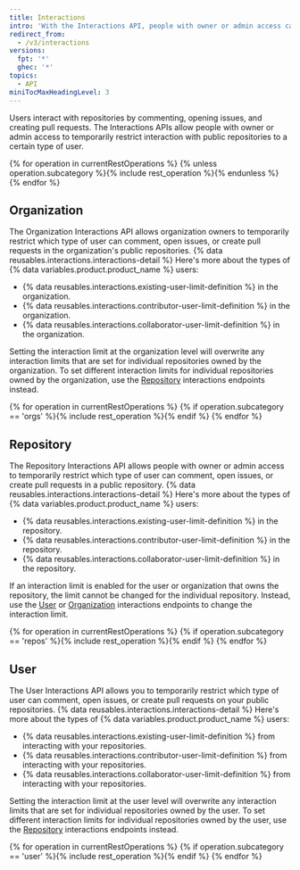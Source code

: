```yaml
---
title: Interactions
intro: 'With the Interactions API, people with owner or admin access can set the interaction limit for the users in their organizations and repositories.'
redirect_from:
  - /v3/interactions
versions:
  fpt: '*'
  ghec: '*'
topics:
  - API
miniTocMaxHeadingLevel: 3
---
```


Users interact with repositories by commenting, opening issues, and creating pull requests. The Interactions APIs allow people with owner or admin access to temporarily restrict interaction with public repositories to a certain type of user.

{% for operation in currentRestOperations %}
  {% unless operation.subcategory %}{% include rest_operation %}{% endunless %}
{% endfor %}

## Organization

The Organization Interactions API allows organization owners to temporarily restrict which type of user can comment, open issues, or create pull requests in the organization's public repositories. {% data reusables.interactions.interactions-detail %} Here's more about the types of {% data variables.product.product_name %} users:

* {% data reusables.interactions.existing-user-limit-definition %} in the organization.
* {% data reusables.interactions.contributor-user-limit-definition %} in the organization.
* {% data reusables.interactions.collaborator-user-limit-definition %} in the organization.

Setting the interaction limit at the organization level will overwrite any interaction limits that are set for individual repositories owned by the organization. To set different interaction limits for individual repositories owned by the organization, use the [Repository](#repository) interactions endpoints instead.

{% for operation in currentRestOperations %}
  {% if operation.subcategory == 'orgs' %}{% include rest_operation %}{% endif %}
{% endfor %}

## Repository

The Repository Interactions API allows people with owner or admin access to temporarily restrict which type of user can comment, open issues, or create pull requests in a public repository. {% data reusables.interactions.interactions-detail %} Here's more about the types of {% data variables.product.product_name %} users:

* {% data reusables.interactions.existing-user-limit-definition %} in the repository.
* {% data reusables.interactions.contributor-user-limit-definition %} in the repository.
* {% data reusables.interactions.collaborator-user-limit-definition %} in the repository.

If an interaction limit is enabled for the user or organization that owns the repository, the limit cannot be changed for the individual repository. Instead, use the [User](#user) or [Organization](#organization) interactions endpoints to change the interaction limit.

{% for operation in currentRestOperations %}
  {% if operation.subcategory == 'repos' %}{% include rest_operation %}{% endif %}
{% endfor %}

## User

The User Interactions API allows you to temporarily restrict which type of user can comment, open issues, or create pull requests on your public repositories. {% data reusables.interactions.interactions-detail %} Here's more about the types of {% data variables.product.product_name %} users:

* {% data reusables.interactions.existing-user-limit-definition %} from interacting with your repositories.
* {% data reusables.interactions.contributor-user-limit-definition %} from interacting with your repositories.
* {% data reusables.interactions.collaborator-user-limit-definition %} from interacting with your repositories.

Setting the interaction limit at the user level will overwrite any interaction limits that are set for individual repositories owned by the user. To set different interaction limits for individual repositories owned by the user, use the [Repository](#repository) interactions endpoints instead.

{% for operation in currentRestOperations %}
  {% if operation.subcategory == 'user' %}{% include rest_operation %}{% endif %}
{% endfor %}

